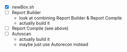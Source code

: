 - [x] newBox.sh
- [ ] Report Builder
    - look at combining Report Builder & Report Compile
    - actually build it
- [ ] Report Compile (see above)
- [ ] Autoscan
    - actually build it
    - maybe just use Autorecon instead